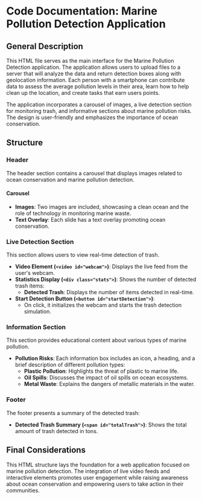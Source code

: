 # Code Documentation: Marine Pollution Detection Application

## General Description
This HTML file serves as the main interface for the Marine Pollution Detection application. The application allows users to upload files to a server that will analyze the data and return detection boxes along with geolocation information. Each person with a smartphone can contribute data to assess the average pollution levels in their area, learn how to help clean up the location, and create tasks that earn users points.

The application incorporates a carousel of images, a live detection section for monitoring trash, and informative sections about marine pollution risks. The design is user-friendly and emphasizes the importance of ocean conservation.

## Structure

### Header
The header section contains a carousel that displays images related to ocean conservation and marine pollution detection.

#### Carousel
- **Images**: Two images are included, showcasing a clean ocean and the role of technology in monitoring marine waste.
- **Text Overlay**: Each slide has a text overlay promoting ocean conservation.

### Live Detection Section
This section allows users to view real-time detection of trash.

- **Video Element (`<video id="webcam">`)**: Displays the live feed from the user's webcam.
- **Statistics Display (`<div class="stats">`)**: Shows the number of detected trash items:
  - **Detected Trash**: Displays the number of items detected in real-time.
- **Start Detection Button (`<button id="startDetection">`)**:
  - On click, it initializes the webcam and starts the trash detection simulation.

### Information Section
This section provides educational content about various types of marine pollution.

- **Pollution Risks**:
  Each information box includes an icon, a heading, and a brief description of different pollution types:
  - **Plastic Pollution**: Highlights the threat of plastic to marine life.
  - **Oil Spills**: Discusses the impact of oil spills on ocean ecosystems.
  - **Metal Waste**: Explains the dangers of metallic materials in the water.

### Footer
The footer presents a summary of the detected trash:

- **Detected Trash Summary (`<span id="totalTrash">`)**: Shows the total amount of trash detected in tons.

## Final Considerations
This HTML structure lays the foundation for a web application focused on marine pollution detection. The integration of live video feeds and interactive elements promotes user engagement while raising awareness about ocean conservation and empowering users to take action in their communities.

